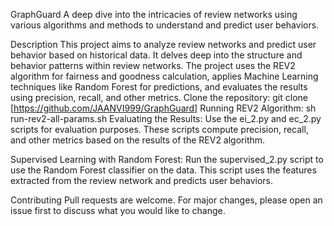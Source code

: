  GraphGuard
A deep dive into the intricacies of review networks using various algorithms and methods to understand and predict user behaviors.

Description
This project aims to analyze review networks and predict user behavior based on historical data. It delves deep into the structure and behavior patterns within review networks. The project uses the REV2 algorithm for fairness and goodness calculation, applies Machine Learning techniques like Random Forest for predictions, and evaluates the results using precision, recall, and other metrics.
Clone the repository:
git clone [https://github.com/JAANVI999/GraphGuard]
Running REV2 Algorithm:
sh run-rev2-all-params.sh
Evaluating the Results:
Use the ei_2.py and ec_2.py scripts for evaluation purposes. These scripts compute precision, recall, and other metrics based on the results of the REV2 algorithm.

Supervised Learning with Random Forest:
Run the supervised_2.py script to use the Random Forest classifier on the data. This script uses the features extracted from the review network and predicts user behaviors.

Contributing
Pull requests are welcome. For major changes, please open an issue first to discuss what you would like to change.

